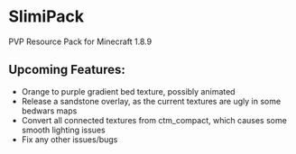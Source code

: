 # SlimiPack
PVP Resource Pack for Minecraft 1.8.9

## Upcoming Features:
- Orange to purple gradient bed texture, possibly animated
- Release a sandstone overlay, as the current textures are ugly in some bedwars maps
- Convert all connected textures from ctm_compact, which causes some smooth lighting issues 
- Fix any other issues/bugs

